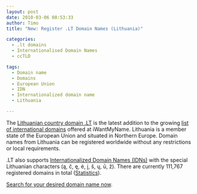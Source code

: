```yaml
---
layout: post
date: 2010-03-06 08:53:33
author: Timo
title: "New: Register .LT Domain Names (Lithuania)"

categories:
  - .lt domains
  - Internationalised Domain Names
  - ccTLD

tags:
  - Domain name
  - Domains
  - European Union
  - IDN
  - Internationalized domain name
  - Lithuania

---
```


The [Lithuanian country domain .LT](https://iwantmyname.com/domains/lt-lithuanian-domain-name-registration-for-lithuania) is the latest addition to the growing [list of international domains](https://iwantmyname.com/domains/domain-name-registration-list-of-extensions) offered at iWantMyName. Lithuania is a member state of the European Union and situated in Northern Europe. Domain names from Lithuania can be registered worldwide without any restrictions or local requirements.

.LT also supports [Internationalized Domain Names (IDNs)](https://iwantmyname.com/idns/search-register-internationalised-domain-names) with the special Lithuanian characters (ą, č, ę, ė, į, š, ų, ū, ž). There are currently 111,767 registered domains in total ([Statistics](http://www.domreg.lt/public?pg=CFF17D)).

[Search for your desired domain name now](https://iwantmyname.com/).
